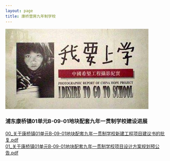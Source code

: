 ```yaml
---
layout: page
title: 康桥营房九年制学校
---
```

![我要上学](B0901/51school.jpg)      
### 浦东康桥镇01单元B-09-01地块配套九年一贯制学校建设进展      
<a href="B0901/00_关于康桥镇01单元B-09-01地块配套九年一贯制学校新建工程项目建议书的批复.pdf" target="_blank">00_关于康桥镇01单元B-09-01地块配套九年一贯制学校新建工程项目建议书的批复.pdf</a>      
<a href="B0901/01_关于康桥镇01单元B-09-01地块配套九年一贯制学校项目设计方案规划预公告.pdf" target="_blank">01_关于康桥镇01单元B-09-01地块配套九年一贯制学校项目设计方案规划预公告.pdf</a>      

 


